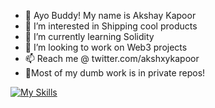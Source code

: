 - 👋 Ayo Buddy! My name is Akshay Kapoor
- 👀 I’m interested in Shipping cool products
- 🌱 I’m currently learning Solidity
- 💞️ I’m looking to work on Web3 projects
- 📫 Reach me @ twitter.com/akshxykapoor
- 🧿Most of my dumb work is in private repos!

[![My Skills](https://skillicons.dev/icons?i=html,css,js,ts,git,tailwindcss,react,next,figma,vscode,solidity,rust,C++)](https://skillicons.dev)
<!---
Akshay-Kapoor/Akshay-Kapoor is a ✨ special ✨ repository because its `README.md` (this file) appears on your GitHub profile.
You can click the Preview link to take a look at your changes.
--->
